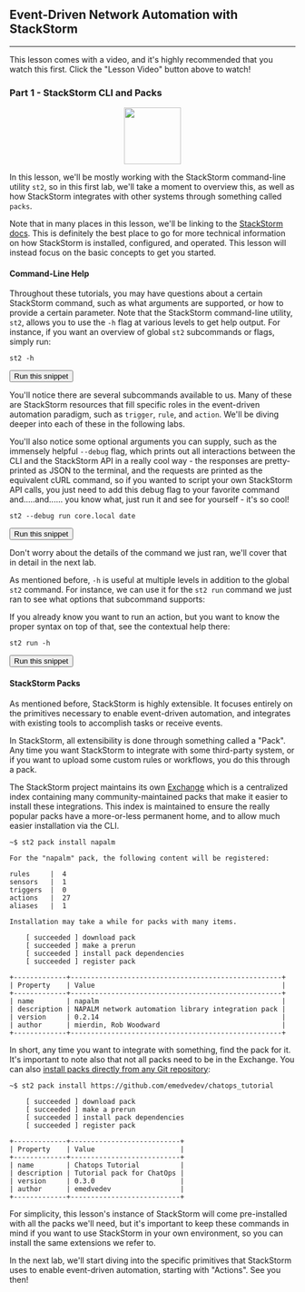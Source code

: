 ## Event-Driven Network Automation with StackStorm

---

<div class="alert alert-warning" role="alert">
  This lesson comes with a video, and it's highly recommended that you watch this first. Click the "Lesson Video" button above to watch!
</div>

### Part 1 - StackStorm CLI and Packs

<div style="text-align:center;"><img src="https://raw.githubusercontent.com/nre-learning/antidote/st2-lesson/lessons/lesson-15/st2.jpeg" width="100"></div>

In this lesson, we'll be mostly working with the StackStorm command-line utility `st2`, so in this first lab, we'll take a moment to overview this, as well
as how StackStorm integrates with other systems through something called `packs`.

Note that in many places in this lesson, we'll be linking to the [StackStorm docs](https://docs.stackstorm.com/).
This is definitely the best place to go for more technical information on how StackStorm is installed, configured,
and operated. This lesson will instead focus on the basic concepts to get you started.


#### Command-Line Help

Throughout these tutorials, you may have questions about a certain StackStorm command, such as what arguments are supported,
or how to provide a certain parameter. Note that the StackStorm command-line utility, `st2`, allows you to use the `-h`
flag at various levels to get help output. For instance, if you want an overview of global `st2` subcommands or flags, simply run:

```
st2 -h
```
<button type="button" class="btn btn-primary btn-sm" onclick="runSnippetInTab('st2', 0)">Run this snippet</button>

You'll notice there are several subcommands available to us. Many of these are StackStorm resources that fill specific roles in the event-driven
automation paradigm, such as `trigger`, `rule`, and `action`. We'll be diving deeper into each of these in the following labs.

You'll also notice some optional arguments you can supply, such as the immensely helpful `--debug` flag, which prints out all interactions
between the CLI and the StackStorm API in a really cool way - the responses are pretty-printed as JSON to the terminal, and the requests
are printed as the equivalent cURL command, so if you wanted to script your own StackStorm API calls, you just need to add this debug flag
to your favorite command and.....and...... you know what, just run it and see for yourself - it's so cool!

```
st2 --debug run core.local date
```
<button type="button" class="btn btn-primary btn-sm" onclick="runSnippetInTab('st2', 1)">Run this snippet</button>

Don't worry about the details of the command we just ran, we'll cover that in detail in the next lab.

As mentioned before, `-h` is useful at multiple levels in addition to the global `st2` command. For instance, we can use it for the `st2 run` command
we just ran to see what options that subcommand supports:


If you already know you want to run an action, but you want to know the proper syntax on top of that, see the contextual help there:

```
st2 run -h
```
<button type="button" class="btn btn-primary btn-sm" onclick="runSnippetInTab('st2', 2)">Run this snippet</button>


#### StackStorm Packs

As mentioned before, StackStorm is highly extensible. It focuses entirely on the primitives necessary to enable event-driven automation,
and integrates with existing tools to accomplish tasks or receive events.

In StackStorm, all extensibility is done through something called a "Pack". Any time you want StackStorm to integrate with some
third-party system, or if you want to upload some custom rules or workflows, you do this through a pack.

The StackStorm project maintains its own [Exchange](https://exchange.stackstorm.org/) which is a centralized index containing many community-maintained packs
that make it easier to install these integrations. This index is maintained to ensure the really popular packs have a more-or-less permanent home, and to allow
much easier installation via the CLI.

```
~$ st2 pack install napalm

For the "napalm" pack, the following content will be registered:

rules     |  4
sensors   |  1
triggers  |  0
actions   |  27
aliases   |  1

Installation may take a while for packs with many items.

	[ succeeded ] download pack
	[ succeeded ] make a prerun
	[ succeeded ] install pack dependencies
	[ succeeded ] register pack

+-------------+----------------------------------------------------+
| Property    | Value                                              |
+-------------+----------------------------------------------------+
| name        | napalm                                             |
| description | NAPALM network automation library integration pack |
| version     | 0.2.14                                             |
| author      | mierdin, Rob Woodward                              |
+-------------+----------------------------------------------------+
```

In short, any time you want to integrate with something, find the pack for it. It's important to note also that not all packs need to be in the Exchange.
You can also [install packs directly from any Git repository](https://docs.stackstorm.com/packs.html#installing-a-pack):

```
~$ st2 pack install https://github.com/emedvedev/chatops_tutorial

	[ succeeded ] download pack
	[ succeeded ] make a prerun
	[ succeeded ] install pack dependencies
	[ succeeded ] register pack

+-------------+---------------------------+
| Property    | Value                     |
+-------------+---------------------------+
| name        | Chatops Tutorial          |
| description | Tutorial pack for ChatOps |
| version     | 0.3.0                     |
| author      | emedvedev                 |
+-------------+---------------------------+
```

For simplicity, this lesson's instance of StackStorm will come pre-installed with all the packs we'll need, but it's important to keep these commands in mind if you want to use StackStorm in your own environment, so you can install the same extensions we refer to.

In the next lab, we'll start diving into the specific primitives that StackStorm uses to enable event-driven automation, starting with "Actions". See you then!
